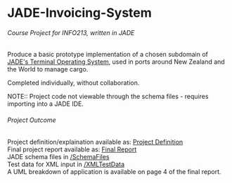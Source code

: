 # JADE-Invoicing-System
###### Course Project for INFO213, written in JADE
Produce a basic prototype implementation of a chosen subdomain of [JADE's Terminal Operating System](https://www.jadelogistics.com/products/master-terminal/),
used in ports around New Zealand and the World to manage cargo.

Completed individually, without collaboration.

NOTE:: Project code not viewable through the schema files - requires importing into a JADE IDE.

###### Project Outcome
Project definition/explaination available as: [Project Definition](ProjectDefinition.pdf)\
Final project report available as: [Final Report](ProjectFinalReport.pdf)\
JADE schema files in [/SchemaFiles](/SchemaFiles)\
Test data for XML input in [/XMLTestData](/XMLTestData)\
A UML breakdown of application is available on page 4 of the final report.
